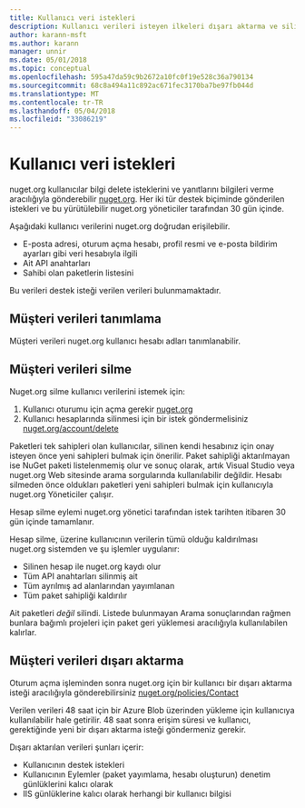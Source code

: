 ```yaml
---
title: Kullanıcı veri istekleri
description: Kullanıcı verileri isteyen ilkeleri dışarı aktarma ve silin
author: karann-msft
ms.author: karann
manager: unnir
ms.date: 05/01/2018
ms.topic: conceptual
ms.openlocfilehash: 595a47da59c9b2672a10fc0f19e528c36a790134
ms.sourcegitcommit: 68c8a494a11c892ac671fec3170ba7be97fb044d
ms.translationtype: MT
ms.contentlocale: tr-TR
ms.lasthandoff: 05/04/2018
ms.locfileid: "33086219"
---
```

# <a name="user-data-requests"></a>Kullanıcı veri istekleri

nuget.org kullanıcılar bilgi delete isteklerini ve yanıtlarını bilgileri verme aracılığıyla gönderebilir [nuget.org](https://www.nuget.org). Her iki tür destek biçiminde gönderilen istekleri ve bu yürütülebilir nuget.org yöneticiler tarafından 30 gün içinde.

Aşağıdaki kullanıcı verilerini nuget.org doğrudan erişilebilir.

* E-posta adresi, oturum açma hesabı, profil resmi ve e-posta bildirim ayarları gibi veri hesabıyla ilgili
* Ait API anahtarları
* Sahibi olan paketlerin listesini

Bu verileri destek isteği verilen verileri bulunmamaktadır.

## <a name="identifying-customer-data"></a>Müşteri verileri tanımlama

Müşteri verileri nuget.org kullanıcı hesabı adları tanımlanabilir.

## <a name="deleting-customer-data"></a>Müşteri verileri silme

Nuget.org silme kullanıcı verilerini istemek için:

1. Kullanıcı oturumu için açma gerekir [nuget.org](https://www.nuget.org)
1. Kullanıcı hesaplarında silinmesi için bir istek göndermelisiniz [nuget.org/account/delete](https://www.nuget.org/account/delete)

Paketleri tek sahipleri olan kullanıcılar, silinen kendi hesabınız için onay isteyen önce yeni sahipleri bulmak için önerilir. Paket sahipliği aktarılmayan ise NuGet paketi listelenmemiş olur ve sonuç olarak, artık Visual Studio veya nuget.org Web sitesinde arama sorgularında kullanılabilir değildir. Hesabı silmeden önce oldukları paketleri yeni sahipleri bulmak için kullanıcıyla nuget.org Yöneticiler çalışır.

Hesap silme eylemi nuget.org yönetici tarafından istek tarihten itibaren 30 gün içinde tamamlanır.

Hesap silme, üzerine kullanıcının verilerin tümü olduğu kaldırılması nuget.org sistemden ve şu işlemler uygulanır:

* Silinen hesap ile nuget.org kaydı olur
* Tüm API anahtarları silinmiş ait
* Tüm ayrılmış ad alanlarından yayımlanan
* Tüm paket sahipliği kaldırılır

Ait paketleri *değil* silindi. Listede bulunmayan Arama sonuçlarından rağmen bunlara bağımlı projeleri için paket geri yüklemesi aracılığıyla kullanılabilen kalırlar.

## <a name="exporting-customer-data"></a>Müşteri verileri dışarı aktarma

Oturum açma işleminden sonra nuget.org için bir kullanıcı bir dışarı aktarma isteği aracılığıyla gönderebilirsiniz [nuget.org/policies/Contact](https://www.nuget.org/policies/Contact)

Verilen verileri 48 saat için bir Azure Blob üzerinden yükleme için kullanıcıya kullanılabilir hale getirilir. 48 saat sonra erişim süresi ve kullanıcı, gerektiğinde yeni bir dışarı aktarma isteği göndermeniz gerekir.

Dışarı aktarılan verileri şunları içerir:

* Kullanıcının destek istekleri
* Kullanıcının Eylemler (paket yayımlama, hesabı oluşturun) denetim günlüklerini kalıcı olarak
* IIS günlüklerine kalıcı olarak herhangi bir kullanıcı bilgisi
